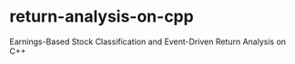 # return-analysis-on-cpp
Earnings-Based Stock Classification and Event-Driven Return Analysis on C++
